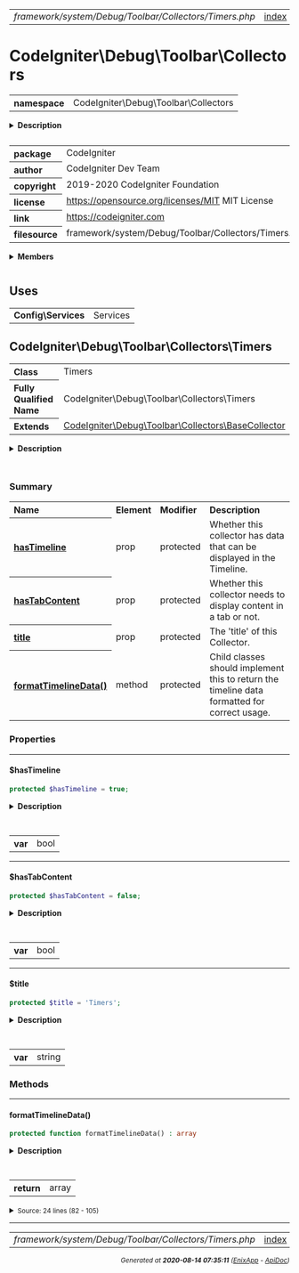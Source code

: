 


 



<table>
<tr>
<td style="width:100%"><em>framework/system/Debug/Toolbar/Collectors/Timers.php</em></td>
<td><a href="../../../../../../../../api/index.md">index</a></td>
<td><a href="../../../../../../../../api/vendor/codeigniter4/framework/system/Debug/Toolbar/Collectors/Routes.md">prev</a></td>
<td><a href="../../../../../../../../api/vendor/codeigniter4/framework/system/Debug/Toolbar/Collectors/Views.md">next</a></td>
</tr>
</table>







# CodeIgniter\Debug\Toolbar\Collectors 
<table style="text-align:left">
<tr><th>namespace</th><td>CodeIgniter\Debug\Toolbar\Collectors</td></tr>
</table>

<details>
<summary style="margin-bottom:12px;"><strong>Description</strong></summary>

<table>
<tr><td>
CodeIgniter
</td></tr>
</table>

<table>
<tr><td>
An open source application development framework for PHP

This content is released under the MIT License (MIT)

Copyright (c) 2014-2019 British Columbia Institute of Technology
Copyright (c) 2019-2020 CodeIgniter Foundation

Permission is hereby granted, free of charge, to any person obtaining a copy
of this software and associated documentation files (the "Software"), to deal
in the Software without restriction, including without limitation the rights
to use, copy, modify, merge, publish, distribute, sublicense, and/or sell
copies of the Software, and to permit persons to whom the Software is
furnished to do so, subject to the following conditions:

The above copyright notice and this permission notice shall be included in
all copies or substantial portions of the Software.

THE SOFTWARE IS PROVIDED "AS IS", WITHOUT WARRANTY OF ANY KIND, EXPRESS OR
IMPLIED, INCLUDING BUT NOT LIMITED TO THE WARRANTIES OF MERCHANTABILITY,
FITNESS FOR A PARTICULAR PURPOSE AND NONINFRINGEMENT. IN NO EVENT SHALL THE
AUTHORS OR COPYRIGHT HOLDERS BE LIABLE FOR ANY CLAIM, DAMAGES OR OTHER
LIABILITY, WHETHER IN AN ACTION OF CONTRACT, TORT OR OTHERWISE, ARISING FROM,
OUT OF OR IN CONNECTION WITH THE SOFTWARE OR THE USE OR OTHER DEALINGS IN
THE SOFTWARE.
</td></tr>
</table>

</details>



<table style="text-align:left">
<tr style="vertical-align:top;">
<th>package</th>
<td>CodeIgniter
</td>
</tr>
<tr style="vertical-align:top;">
<th>author</th>
<td>CodeIgniter Dev Team
</td>
</tr>
<tr style="vertical-align:top;">
<th>copyright</th>
<td>2019-2020 CodeIgniter Foundation
</td>
</tr>
<tr style="vertical-align:top;">
<th>license</th>
<td><a href="https://opensource.org/licenses/MIT">https://opensource.org/licenses/MIT</a>	MIT License
</td>
</tr>
<tr style="vertical-align:top;">
<th>link</th>
<td><a href="https://codeigniter.com">https://codeigniter.com</a>

</td>
</tr>
<tr style="vertical-align:top;">
<th>filesource</th>
<td>framework/system/Debug/Toolbar/Collectors/Timers.php
</td>
</tr>
</table>

 

<details>
<summary style="margin-bottom:12px;"><strong>Members</strong></summary>
<table>
<tr><td><a href="../../../../../../../../api/vendor/codeigniter4/framework/system/Debug/Toolbar/Collectors/BaseCollector.md">CodeIgniter\Debug\Toolbar\Collectors\BaseCollector</a></td></tr>
<tr><td><a href="../../../../../../../../api/vendor/codeigniter4/framework/system/Debug/Toolbar/Collectors/Config.md">CodeIgniter\Debug\Toolbar\Collectors\Config</a></td></tr>
<tr><td><a href="../../../../../../../../api/vendor/codeigniter4/framework/system/Debug/Toolbar/Collectors/Database.md">CodeIgniter\Debug\Toolbar\Collectors\Database</a></td></tr>
<tr><td><a href="../../../../../../../../api/vendor/codeigniter4/framework/system/Debug/Toolbar/Collectors/Events.md">CodeIgniter\Debug\Toolbar\Collectors\Events</a></td></tr>
<tr><td><a href="../../../../../../../../api/vendor/codeigniter4/framework/system/Debug/Toolbar/Collectors/Files.md">CodeIgniter\Debug\Toolbar\Collectors\Files</a></td></tr>
<tr><td><a href="../../../../../../../../api/vendor/codeigniter4/framework/system/Debug/Toolbar/Collectors/History.md">CodeIgniter\Debug\Toolbar\Collectors\History</a></td></tr>
<tr><td><a href="../../../../../../../../api/vendor/codeigniter4/framework/system/Debug/Toolbar/Collectors/Logs.md">CodeIgniter\Debug\Toolbar\Collectors\Logs</a></td></tr>
<tr><td><a href="../../../../../../../../api/vendor/codeigniter4/framework/system/Debug/Toolbar/Collectors/Routes.md">CodeIgniter\Debug\Toolbar\Collectors\Routes</a></td></tr>
<tr><td><a href="../../../../../../../../api/vendor/codeigniter4/framework/system/Debug/Toolbar/Collectors/Timers.md">CodeIgniter\Debug\Toolbar\Collectors\Timers</a></td></tr>
<tr><td><a href="../../../../../../../../api/vendor/codeigniter4/framework/system/Debug/Toolbar/Collectors/Views.md">CodeIgniter\Debug\Toolbar\Collectors\Views</a></td></tr>
</table>
</details>



 
 ## Uses

<table style="text-align:left;">
<tr>
<td>
<strong>Config\Services</strong>
</td>
<td>Services</td>
</tr>
</table>



 
## CodeIgniter\Debug\Toolbar\Collectors\Timers

<table style="text-align:left">
<tr><th>Class</th><td>Timers</td></tr>
<tr><th>Fully Qualified Name</th><td>CodeIgniter\Debug\Toolbar\Collectors\Timers</td></tr>
<tr><th>Extends</th><td><a href="../../../../../../../../api/vendor/codeigniter4/framework/system/Debug/Toolbar/Collectors/BaseCollector.md">CodeIgniter\Debug\Toolbar\Collectors\BaseCollector</a></td></tr>
</table>


<details>
<summary style="margin-bottom:12px;"><strong>Description</strong></summary>

<table>
<tr><td>
Timers collector
</td></tr>
</table>


</details>



<table style="text-align:left">
</table>



### Summary


<table style="text-align:left;">
<tr>
<th>Name</th>
<th>Element</th>
<th>Modifier</th>
<th>Description</th>
</tr>

<tr>
<th><a href="#hasTimeline"><strong>hasTimeline</strong></a></th>
<td>prop</td>
<td>
protected

</td>
<td>Whether this collector has data that can
be displayed in the Timeline.</td>
</tr>
<tr>
<th><a href="#hasTabContent"><strong>hasTabContent</strong></a></th>
<td>prop</td>
<td>
protected

</td>
<td>Whether this collector needs to display
content in a tab or not.</td>
</tr>
<tr>
<th><a href="#title"><strong>title</strong></a></th>
<td>prop</td>
<td>
protected

</td>
<td>The &#039;title&#039; of this Collector.</td>
</tr>

<tr>
<th><a href="#formatTimelineData"><strong>formatTimelineData</strong>()</a></th>
<td>method</td>
<td>
protected

</td>
<td>Child classes should implement this to return the timeline data
formatted for correct usage.</td>
</tr>

</table>





### Properties


<hr>

#### $hasTimeline

```php
protected $hasTimeline = true;
```

<details>
<summary style="margin-bottom:12px;"><strong>Description</strong></summary>

<table>
<tr><td>
Whether this collector has data that can
be displayed in the Timeline.
</td></tr>
</table>


</details>



<table style="text-align:left">
</table>




<table>
<tr>
<th style="vertical-align:top;">var</th>
<td>bool
</td>
</tr>
</table>


<hr>

#### $hasTabContent

```php
protected $hasTabContent = false;
```

<details>
<summary style="margin-bottom:12px;"><strong>Description</strong></summary>

<table>
<tr><td>
Whether this collector needs to display
content in a tab or not.
</td></tr>
</table>


</details>



<table style="text-align:left">
</table>




<table>
<tr>
<th style="vertical-align:top;">var</th>
<td>bool
</td>
</tr>
</table>


<hr>

#### $title

```php
protected $title = 'Timers';
```

<details>
<summary style="margin-bottom:12px;"><strong>Description</strong></summary>

<table>
<tr><td>
The 'title' of this Collector.
</td></tr>
</table>

<table>
<tr><td>
Used to name things in the toolbar HTML.
</td></tr>
</table>

</details>



<table style="text-align:left">
</table>




<table>
<tr>
<th style="vertical-align:top;">var</th>
<td>string
</td>
</tr>
</table>







### Methods


<hr>

#### formatTimelineData()

```php
protected function formatTimelineData() : array
```

<details>
<summary style="margin-bottom:12px;"><strong>Description</strong></summary>

<table>
<tr><td>
Child classes should implement this to return the timeline data
formatted for correct usage.
</td></tr>
</table>


</details>



<table style="text-align:left">
</table>





<table>
<tr>
<th style="vertical-align:top;">return</th>
<td>array
</td>
</tr>
</table>





<details>
<summary><small>Source: 24 lines (82 - 105)</small></summary>

```php
protected function formatTimelineData(): array
{
	$data = [];

	$benchmark = Services::timer(true);
	$rows      = $benchmark->getTimers(6);

	foreach ($rows as $name => $info)
	{
		if ($name === 'total_execution')
		{
			continue;
		}

		$data[] = [
			'name'      => ucwords(str_replace('_', ' ', $name)),
			'component' => 'Timer',
			'start'     => $info['start'],
			'duration'  => $info['end'] - $info['start'],
		];
	}

	return $data;
}
```

</details>





 


 
  




<hr>

<table>
<tr>
<td style="width:100%"><em>framework/system/Debug/Toolbar/Collectors/Timers.php</em></td>
<td><a href="../../../../../../../../api/index.md">index</a></td>
<td><a href="../../../../../../../../api/vendor/codeigniter4/framework/system/Debug/Toolbar/Collectors/Routes.md">prev</a></td>
<td><a href="../../../../../../../../api/vendor/codeigniter4/framework/system/Debug/Toolbar/Collectors/Views.md">next</a></td>
<td><a href="#">top</a></td></tr>
</table>




<div style="text-align:right;">

<small>_Generated at **2020-08-14 07:35:11**_ *([EnixApp](https://github.com/enix-app) - [ApiDoc](https://github.com/enix-app/apidoc))*</small>
</div>